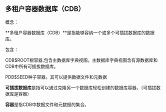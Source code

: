 ## 多租户容器数据库（CDB）

概念：

**多租户容器数据库（CDB）**是指能够容纳一个或多个可插拔数据库的数据库。

包含：

CDB$ROOT根容器,包含主数据库字典视图。主数据库字典视图含有源数据库和CDB中所有可插拔数据库。

PDB$SEED种子容器。其可以提供数据文件和元数据



**可插拔数据库**是指可以通过克隆另一个数据库轻松创建的数据库容器。（可插拔数据库是容器）

**容器**是指CDB中数据文件和元数据的集合。

